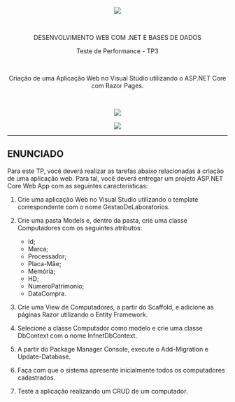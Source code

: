 <p align="center">
  <img src="https://github.com/andrebecker84/AppWebASPNETcoreTP2/assets/39974878/2c3a2ab1-5789-47d3-ade6-e300e2b8af69">
</p>
<br>

<p align="center">DESENVOLVIMENTO WEB COM .NET E BASES DE DADOS</p>

<p align="center">Teste de Performance - TP3</p>

<br>
<p align="center">Criação de uma Aplicação Web no Visual Studio utilizando o ASP.NET Core com Razor Pages.</p>
<br>

<p align="center">
  <img src="https://github.com/andrebecker84/GestaoDeLaboratorios/assets/39974878/63814923-c465-42c9-b68b-5bd5987f82d5">
</p>

<p align="center">
  <img src="https://github.com/andrebecker84/GestaoDeLaboratorios/assets/39974878/8d550413-3dc6-40af-ac71-1e47231c33a5">
</p>


---

## ENUNCIADO

Para este TP, você deverá realizar as tarefas abaixo relacionadas à criação de uma aplicação web. Para tal, você deverá entregar um projeto ASP.NET Core Web App com as seguintes características:

1. Crie uma aplicação Web no Visual Studio utilizando o template correspondente com o nome GestaoDeLaboratorios.

2. Crie uma pasta Models e, dentro da pasta, crie uma classe Computadores com os seguintes atributos:
   - Id;
   - Marca;
   - Processador;
   - Placa-Mãe;
   - Memória;
   - HD;
   - NumeroPatrimonio;
   - DataCompra.

3. Crie uma View de Computadores, a partir do Scaffold, e adicione as páginas Razor utilizando o Entity Framework.

4. Selecione a classe Computador como modelo e crie uma classe DbContext com o nome InfnetDbContext.

5. A partir do Package Manager Console, execute o Add-Migration e Update-Database.

6. Faça com que o sistema apresente inicialmente todos os computadores cadastrados.

7. Teste a aplicação realizando um CRUD de um computador.
